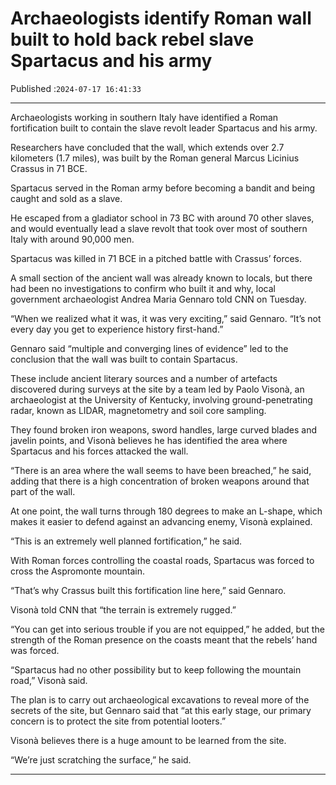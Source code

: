 # Archaeologists identify Roman wall built to hold back rebel slave Spartacus and his army

Published :`2024-07-17 16:41:33`

---

Archaeologists working in southern Italy have identified a Roman fortification built to contain the slave revolt leader Spartacus and his army.

Researchers have concluded that the wall, which extends over 2.7 kilometers (1.7 miles), was built by the Roman general Marcus Licinius Crassus in 71 BCE.

Spartacus served in the Roman army before becoming a bandit and being caught and sold as a slave.

He escaped from a gladiator school in 73 BC with around 70 other slaves, and would eventually lead a slave revolt that took over most of southern Italy with around 90,000 men.

Spartacus was killed in 71 BCE in a pitched battle with Crassus’ forces.

A small section of the ancient wall was already known to locals, but there had been no investigations to confirm who built it and why, local government archaeologist Andrea Maria Gennaro told CNN on Tuesday.

“When we realized what it was, it was very exciting,” said Gennaro. “It’s not every day you get to experience history first-hand.”

Gennaro said “multiple and converging lines of evidence” led to the conclusion that the wall was built to contain Spartacus.

These include ancient literary sources and a number of artefacts discovered during surveys at the site by a team led by Paolo Visonà, an archaeologist at the University of Kentucky, involving ground-penetrating radar, known as LIDAR, magnetometry and soil core sampling.

They found broken iron weapons, sword handles, large curved blades and javelin points, and Visonà believes he has identified the area where Spartacus and his forces attacked the wall.

“There is an area where the wall seems to have been breached,” he said, adding that there is a high concentration of broken weapons around that part of the wall.

At one point, the wall turns through 180 degrees to make an L-shape, which makes it easier to defend against an advancing enemy, Visonà explained.

“This is an extremely well planned fortification,” he said.

With Roman forces controlling the coastal roads, Spartacus was forced to cross the Aspromonte mountain.

“That’s why Crassus built this fortification line here,” said Gennaro.

Visonà told CNN that “the terrain is extremely rugged.”

“You can get into serious trouble if you are not equipped,” he added, but the strength of the Roman presence on the coasts meant that the rebels’ hand was forced.

“Spartacus had no other possibility but to keep following the mountain road,” Visonà said.

The plan is to carry out archaeological excavations to reveal more of the secrets of the site, but Gennaro said that “at this early stage, our primary concern is to protect the site from potential looters.”

Visonà believes there is a huge amount to be learned from the site.

“We’re just scratching the surface,” he said.

---

